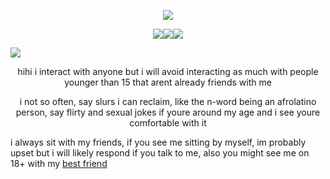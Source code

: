 <p align="center">
  <img src="https://files.catbox.moe/njiu3f.png" /></p>

   <p align="center">
  <img src="https://files.catbox.moe/ccmf8y.webp"/><img src="https://files.catbox.moe/ql5l3h.webp"/><img src="https://files.catbox.moe/hove47.webp"/></p>
   
   ![](https://komarev.com/ghpvc/?username=Acceptmylove&color=red)


 <p align="center">     
  hihi i interact with anyone but i will avoid interacting as much with people younger than 15 that arent already friends with me

 <p align="center">    i not so often, say slurs i can reclaim, like the n-word being an afrolatino person, say flirty and sexual jokes if youre around my age and i see youre comfortable with it

   i always sit with my friends, if you see me sitting by myself, im probably upset but i will likely respond if you talk to me, also you might see me on 18+ with my [best friend](https://1-29-22.carrd.co/) 
